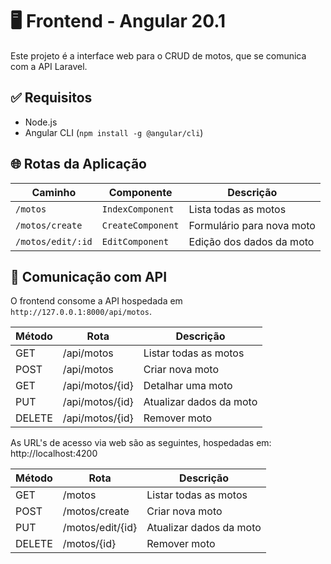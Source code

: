 # 🖥️ Frontend - Angular 20.1

Este projeto é a interface web para o CRUD de motos, que se comunica com a API Laravel.

## ✅ Requisitos

- Node.js
- Angular CLI (`npm install -g @angular/cli`)

## 🌐 Rotas da Aplicação

| Caminho        | Componente          | Descrição                     |
|----------------|---------------------|-------------------------------|
| `/motos`       | `IndexComponent`    | Lista todas as motos          |
| `/motos/create`| `CreateComponent`   | Formulário para nova moto     |
| `/motos/edit/:id`| `EditComponent`   | Edição dos dados da moto      |

## 🔗 Comunicação com API

O frontend consome a API hospedada em `http://127.0.0.1:8000/api/motos`.

| Método | Rota              | Descrição                 |
|--------|-------------------|---------------------------|
| GET    | /api/motos        | Listar todas as motos     |
| POST   | /api/motos        | Criar nova moto           |
| GET    | /api/motos/{id}   | Detalhar uma moto         |
| PUT    | /api/motos/{id}   | Atualizar dados da moto   |
| DELETE | /api/motos/{id}   | Remover moto              |

As URL's de acesso via web são as seguintes, hospedadas em: http://localhost:4200

| Método | Rota              | Descrição                 |
|--------|-------------------|---------------------------|
| GET    | /motos            | Listar todas as motos     |
| POST   | /motos/create     | Criar nova moto           |
| PUT    | /motos/edit/{id}  | Atualizar dados da moto   |
| DELETE | /motos/{id}       | Remover moto              |
